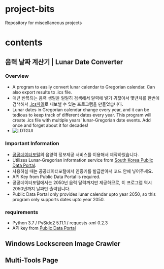 # project-bits
Repository for miscellaneous projects

# contents
## 음력 날짜 계산기 | Lunar Date Converter
### Overview
  - A program to easily convert lunar calendar to Gregorian calendar. Can also export results to .ics file.
  - 매년 반복되는 음력 생일을 일일히 검색해서 달력에 넣기 귀찮아서 몇년치를 한번에 검색해서 [.ics파일](https://en.wikipedia.org/wiki/ICalendar)로 내보낼 수 있는 프로그램을 만들었습니다. 
  - Lunar dates in Gregorian calendar change every year, and it can be tedious to keep track of different dates every year. This program will create .ics file with multiple years' lunar-Gregorian date events. Add once and forget about it for decades!
  - ![LDTGUI](https://raw.githubusercontent.com/jeongm/miscellaneous-bits/master/lunar_date_converter/lunar_date_converter.png)

### Important Information
  - [공공데이터포털](https://data.go.kr)의 음양력 정보제공 서비스를 이용해서 제작하였습니다. 
  - Utilizes Lunar-Gregorian information service from [South Korea Public Data Portal](https://data.go.kr).
  - 사용하실 때는 공공데이터포털에서 인증키를 발급받아서 코드 안에 넣어주세요. 
  - API Key from Public Data Portal is required.
  - 공공데이터포털에서는 2050년 음력 달력까지만 제공하므로, 이 프로그램 역시 2050년까지 날짜만 출력됩니다.
  - Public Data Portal only provides lunar calendar upto year 2050, so this program only supports dates upto year 2050.
### requirements
  - Python 3.7 / PySide2 5.11.1 / requests-xml 0.2.3
  - API key from [Public Data Portal](https://data.go.kr)

## Windows Lockscreen Image Crawler

## Multi-Tools Page
